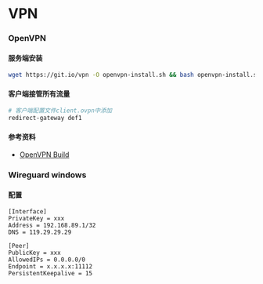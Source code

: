 VPN
=

### OpenVPN
#### 服务端安装
```bash 
wget https://git.io/vpn -O openvpn-install.sh && bash openvpn-install.sh
```

#### 客户端接管所有流量
```bash
# 客户端配置文件client.ovpn中添加
redirect-gateway def1
```

#### 参考资料
- [OpenVPN Build](https://www.youtube.com/watch?v=o8vbT6siiDU&ab_channel=%E5%B0%8F%E5%85%AD%E6%95%99%E5%AD%A6)


### Wireguard windows
#### 配置
```editorconfig
[Interface]
PrivateKey = xxx
Address = 192.168.89.1/32
DNS = 119.29.29.29

[Peer]
PublicKey = xxx
AllowedIPs = 0.0.0.0/0
Endpoint = x.x.x.x:11112
PersistentKeepalive = 15
```